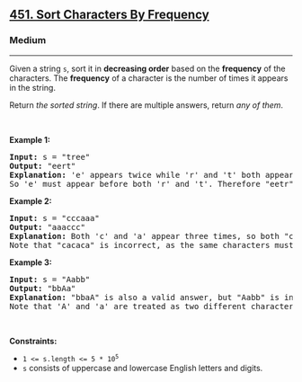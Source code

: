 <h2><a href="https://leetcode.com/problems/sort-characters-by-frequency/">451. Sort Characters By Frequency</a></h2><h3>Medium</h3><hr><div style="user-select: auto;"><p style="user-select: auto;">Given a string <code style="user-select: auto;">s</code>, sort it in <strong style="user-select: auto;">decreasing order</strong> based on the <strong style="user-select: auto;">frequency</strong> of the characters. The <strong style="user-select: auto;">frequency</strong> of a character is the number of times it appears in the string.</p>

<p style="user-select: auto;">Return <em style="user-select: auto;">the sorted string</em>. If there are multiple answers, return <em style="user-select: auto;">any of them</em>.</p>

<p style="user-select: auto;">&nbsp;</p>
<p style="user-select: auto;"><strong style="user-select: auto;">Example 1:</strong></p>

<pre style="user-select: auto;"><strong style="user-select: auto;">Input:</strong> s = "tree"
<strong style="user-select: auto;">Output:</strong> "eert"
<strong style="user-select: auto;">Explanation:</strong> 'e' appears twice while 'r' and 't' both appear once.
So 'e' must appear before both 'r' and 't'. Therefore "eetr" is also a valid answer.
</pre>

<p style="user-select: auto;"><strong style="user-select: auto;">Example 2:</strong></p>

<pre style="user-select: auto;"><strong style="user-select: auto;">Input:</strong> s = "cccaaa"
<strong style="user-select: auto;">Output:</strong> "aaaccc"
<strong style="user-select: auto;">Explanation:</strong> Both 'c' and 'a' appear three times, so both "cccaaa" and "aaaccc" are valid answers.
Note that "cacaca" is incorrect, as the same characters must be together.
</pre>

<p style="user-select: auto;"><strong style="user-select: auto;">Example 3:</strong></p>

<pre style="user-select: auto;"><strong style="user-select: auto;">Input:</strong> s = "Aabb"
<strong style="user-select: auto;">Output:</strong> "bbAa"
<strong style="user-select: auto;">Explanation:</strong> "bbaA" is also a valid answer, but "Aabb" is incorrect.
Note that 'A' and 'a' are treated as two different characters.
</pre>

<p style="user-select: auto;">&nbsp;</p>
<p style="user-select: auto;"><strong style="user-select: auto;">Constraints:</strong></p>

<ul style="user-select: auto;">
	<li style="user-select: auto;"><code style="user-select: auto;">1 &lt;= s.length &lt;= 5 * 10<sup style="user-select: auto;">5</sup></code></li>
	<li style="user-select: auto;"><code style="user-select: auto;">s</code> consists of uppercase and lowercase English letters and digits.</li>
</ul>
</div>